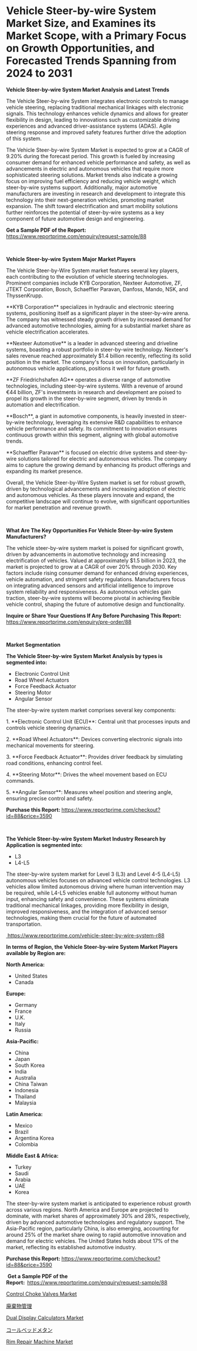 <p><h1>Vehicle Steer-by-wire System Market Size, and Examines its Market Scope, with a Primary Focus on Growth Opportunities, and Forecasted Trends Spanning from 2024 to 2031</h1></p><p><strong>Vehicle Steer-by-wire System Market Analysis and Latest Trends</strong></p>
<p><p>The Vehicle Steer-by-wire System integrates electronic controls to manage vehicle steering, replacing traditional mechanical linkages with electronic signals. This technology enhances vehicle dynamics and allows for greater flexibility in design, leading to innovations such as customizable driving experiences and advanced driver-assistance systems (ADAS). Agile steering response and improved safety features further drive the adoption of this system.</p><p>The Vehicle Steer-by-wire System Market is expected to grow at a CAGR of 9.20% during the forecast period. This growth is fueled by increasing consumer demand for enhanced vehicle performance and safety, as well as advancements in electric and autonomous vehicles that require more sophisticated steering solutions. Market trends also indicate a growing focus on improving fuel efficiency and reducing vehicle weight, which steer-by-wire systems support. Additionally, major automotive manufacturers are investing in research and development to integrate this technology into their next-generation vehicles, promoting market expansion. The shift toward electrification and smart mobility solutions further reinforces the potential of steer-by-wire systems as a key component of future automotive design and engineering.</p></p>
<p><strong>Get a Sample PDF of the Report:&nbsp;</strong> <a href="https://www.reportprime.com/enquiry/request-sample/88">https://www.reportprime.com/enquiry/request-sample/88</a></p>
<p>&nbsp;</p>
<p><strong>Vehicle Steer-by-wire System Major Market Players</strong></p>
<p><p>The Vehicle Steer-by-Wire System market features several key players, each contributing to the evolution of vehicle steering technologies. Prominent companies include KYB Corporation, Nexteer Automotive, ZF, JTEKT Corporation, Bosch, Schaeffler Paravan, Danfoss, Mando, NSK, and ThyssenKrupp.</p><p>**KYB Corporation** specializes in hydraulic and electronic steering systems, positioning itself as a significant player in the steer-by-wire arena. The company has witnessed steady growth driven by increased demand for advanced automotive technologies, aiming for a substantial market share as vehicle electrification accelerates.</p><p>**Nexteer Automotive** is a leader in advanced steering and driveline systems, boasting a robust portfolio in steer-by-wire technology. Nexteer's sales revenue reached approximately $1.4 billion recently, reflecting its solid position in the market. The company's focus on innovation, particularly in autonomous vehicle applications, positions it well for future growth.</p><p>**ZF Friedrichshafen AG** operates a diverse range of automotive technologies, including steer-by-wire systems. With a revenue of around €44 billion, ZF's investments in research and development are poised to propel its growth in the steer-by-wire segment, driven by trends in automation and electrification.</p><p>**Bosch**, a giant in automotive components, is heavily invested in steer-by-wire technology, leveraging its extensive R&D capabilities to enhance vehicle performance and safety. Its commitment to innovation ensures continuous growth within this segment, aligning with global automotive trends.</p><p>**Schaeffler Paravan** is focused on electric drive systems and steer-by-wire solutions tailored for electric and autonomous vehicles. The company aims to capture the growing demand by enhancing its product offerings and expanding its market presence.</p><p>Overall, the Vehicle Steer-by-Wire System market is set for robust growth, driven by technological advancements and increasing adoption of electric and autonomous vehicles. As these players innovate and expand, the competitive landscape will continue to evolve, with significant opportunities for market penetration and revenue growth.</p></p>
<p>&nbsp;</p>
<p><strong>What Are The Key Opportunities For Vehicle Steer-by-wire System Manufacturers?</strong></p>
<p><p>The vehicle steer-by-wire system market is poised for significant growth, driven by advancements in automotive technology and increasing electrification of vehicles. Valued at approximately $1.5 billion in 2023, the market is projected to grow at a CAGR of over 20% through 2030. Key factors include rising consumer demand for enhanced driving experiences, vehicle automation, and stringent safety regulations. Manufacturers focus on integrating advanced sensors and artificial intelligence to improve system reliability and responsiveness. As autonomous vehicles gain traction, steer-by-wire systems will become pivotal in achieving flexible vehicle control, shaping the future of automotive design and functionality.</p></p>
<p><strong>Inquire or Share Your Questions If Any Before Purchasing This Report:</strong> <a href="https://www.reportprime.com/enquiry/pre-order/88">https://www.reportprime.com/enquiry/pre-order/88</a></p>
<p>&nbsp;</p>
<p><strong>Market Segmentation</strong></p>
<p><strong>The Vehicle Steer-by-wire System Market Analysis by types is segmented into:</strong></p>
<p><ul><li>Electronic Control Unit</li><li>Road Wheel Actuators</li><li>Force Feedback Actuator</li><li>Steering Motor</li><li>Angular Sensor</li></ul></p>
<p><p>The steer-by-wire system market comprises several key components: </p><p>1. **Electronic Control Unit (ECU)**: Central unit that processes inputs and controls vehicle steering dynamics. </p><p>2. **Road Wheel Actuators**: Devices converting electronic signals into mechanical movements for steering. </p><p>3. **Force Feedback Actuator**: Provides driver feedback by simulating road conditions, enhancing control feel. </p><p>4. **Steering Motor**: Drives the wheel movement based on ECU commands. </p><p>5. **Angular Sensor**: Measures wheel position and steering angle, ensuring precise control and safety.</p></p>
<p><strong>Purchase this Report:&nbsp;</strong><a href="https://www.reportprime.com/checkout?id=88&price=3590">https://www.reportprime.com/checkout?id=88&price=3590</a></p>
<p>&nbsp;</p>
<p><strong>The Vehicle Steer-by-wire System Market Industry Research by Application is segmented into:</strong></p>
<p><ul><li>L3</li><li>L4-L5</li></ul></p>
<p><p>The steer-by-wire system market for Level 3 (L3) and Level 4-5 (L4-L5) autonomous vehicles focuses on advanced vehicle control technologies. L3 vehicles allow limited autonomous driving where human intervention may be required, while L4-L5 vehicles enable full autonomy without human input, enhancing safety and convenience. These systems eliminate traditional mechanical linkages, providing more flexibility in design, improved responsiveness, and the integration of advanced sensor technologies, making them crucial for the future of automated transportation.</p></p>
<p><a href="https://www.reportprime.com/vehicle-steer-by-wire-system-r88">&nbsp;https://www.reportprime.com/vehicle-steer-by-wire-system-r88</a></p>
<p><strong>In terms of Region, the Vehicle Steer-by-wire System Market Players available by Region are:</strong></p>
<p>
    <p> <strong> North America: </strong>
        <ul>
            <li>United States</li>
            <li>Canada</li>
        </ul>
        </p> 
    <p> <strong> Europe: </strong>
        <ul>
            <li>Germany</li>
            <li>France</li>
            <li>U.K.</li>
            <li>Italy</li>
            <li>Russia</li>
        </ul>
        </p> 
    <p> <strong> Asia-Pacific: </strong>
        <ul>
            <li>China</li>
            <li>Japan</li>
            <li>South Korea</li>
            <li>India</li>
            <li>Australia</li>
            <li>China Taiwan</li>
            <li>Indonesia</li>
            <li>Thailand</li>
            <li>Malaysia</li>
        </ul>
        </p> 
    <p> <strong> Latin America: </strong>
        <ul>
            <li>Mexico</li>
            <li>Brazil</li>
            <li>Argentina Korea</li>
            <li>Colombia</li>
        </ul>
        </p> 
    <p> <strong> Middle East & Africa: </strong>
        <ul>
            <li>Turkey</li>
            <li>Saudi</li>
            <li>Arabia</li>
            <li>UAE</li>
            <li>Korea</li>
        </ul>
    </p>
    </p>
<p><p>The steer-by-wire system market is anticipated to experience robust growth across various regions. North America and Europe are projected to dominate, with market shares of approximately 30% and 28%, respectively, driven by advanced automotive technologies and regulatory support. The Asia-Pacific region, particularly China, is also emerging, accounting for around 25% of the market share owing to rapid automotive innovation and demand for electric vehicles. The United States holds about 17% of the market, reflecting its established automotive industry.</p></p>
<p><strong>Purchase this Report: </strong><a href="https://www.reportprime.com/checkout?id=88&price=3590">https://www.reportprime.com/checkout?id=88&price=3590</a></p>
<p>&nbsp;<strong>Get a Sample PDF of the Report:&nbsp;&nbsp;</strong><a href="https://www.reportprime.com/enquiry/request-sample/88">https://www.reportprime.com/enquiry/request-sample/88</a></p>
<p><strong></strong></p>
<p><p><a href="https://issuu.com/reportprime-2/docs/control-choke-valves-market-size-20_fc9b38e0751bd8">Control Choke Valves Market</a></p><p><a href="https://medium.com/@raap8632/%E5%BB%83%E6%A3%84%E7%89%A9%E7%AE%A1%E7%90%86%E5%B8%82%E5%A0%B4%E3%81%AE%E3%83%88%E3%83%AC%E3%83%B3%E3%83%89-%E5%B8%82%E5%A0%B4%E3%82%BB%E3%82%B0%E3%83%A1%E3%83%B3%E3%83%86%E3%83%BC%E3%82%B7%E3%83%A7%E3%83%B3%E3%81%AE%E8%A9%B3%E7%B4%B0%E3%81%AA%E7%A0%94%E7%A9%B6%E3%81%A8%E6%96%B0%E8%88%88%E3%83%88%E3%83%AC%E3%83%B3%E3%83%89%E3%81%AE%E9%87%8D%E8%A6%81%E6%80%A7%E3%81%AE%E5%88%86%E6%9E%90-115e65f5c3bd">廃棄物管理</a></p><p><a href="https://issuu.com/reportprime-2/docs/dual-display-calculators-market-siz_c13e0581c965ce">Dual Display Calculators Market</a></p><p><a href="https://medium.com/@raap8632/%E7%9F%B3%E7%82%AD%E5%B1%A4%E3%82%AC%E3%82%B9%E7%94%A3%E6%A5%AD%E3%81%AE%E5%88%86%E6%9E%90%E3%83%AC%E3%83%9D%E3%83%BC%E3%83%88-%E5%B8%82%E5%A0%B4%E8%A6%8F%E6%A8%A1%E3%81%AF-2024%E5%B9%B4%E3%81%8B%E3%82%892031%E5%B9%B4%E3%81%BE%E3%81%A7%E3%81%AE%E6%9C%9F%E9%96%93%E3%81%AB%E3%82%8F%E3%81%9F%E3%82%8A-%E5%B9%B4%E9%96%93%E6%88%90%E9%95%B7%E7%8E%875-5-%E3%81%A7%E6%8B%A1%E5%A4%A7%E3%81%97%E3%81%A6%E3%81%8A%E3%82%8A-%E5%BF%9C%E7%94%A8-%E3%82%BF%E3%82%A4%E3%83%97-%E5%9C%B0%E5%9F%9F%E3%81%AB%E3%82%88%E3%82%8B%E4%BA%88%E6%B8%AC-1027a9f677d6">コールベッドメタン</a></p><p><a href="https://medium.com/@michellegbleau0620/global-rim-repair-machine-market-trends-analysis-and-future-growth-prospects-2024-2031-2f9df045c91a">Rim Repair Machine Market</a></p></p>